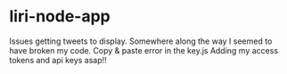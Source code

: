 # liri-node-app
Issues getting tweets to display. 
Somewhere along the way I seemed to have broken my code. 
Copy & paste error in the key.js 
Adding my access tokens and api keys asap!!
